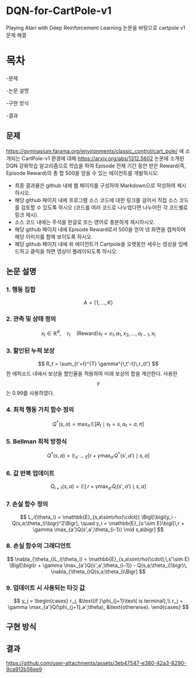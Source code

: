 # DQN-for-CartPole-v1
Playing Atari with Deep Reinforcement Learning 논문을 바탕으로 cartpole v1 문제 해결

# 목차
  -문제
  
  -논문 설명
  
  -구현 방식
  
  -결과

## 문제
https://gymnasium.farama.org/environments/classic_control/cart_pole/ 에 소개되는  CartPole-v1 환경에 대해  https://arxiv.org/abs/1312.5602 논문에 소개된  DQN 강화학습 알고리즘으로 학습을 하여
Episode 전체 기간 동안 받은 Reward(즉, Episode Reward)의 총 합 500을 얻을 수 있는 에이전트를 개발하시오.
- 최종 결과물은 github 내에 웹 페이지를 구성하여 Markdown으로 작성하여 제시하시오.
- 해당 github 페이지 내에 프로그램 소스 코드에 대한 링크를 걸어서 직접 소스 코드를 검토할 수 있도록 하시오 (코드를 여러 코드로 나누었다면 나누어진 각 코드별로 링크 제시).
- 소스 코드 내에는 주석을 한글로 또는 영어로 충분하게 제시하시오.
- 해당 github 페이지 내에 Episode Reward로서 500을 얻어 낸 화면을 캡쳐하여 해당 이미지를 함께 보이도록 하시오.
- 해당 github 페이지 내에 위 에이전트가  Cartpole을 오랫동안 세우는 영상을 임베드하고 클릭을 하면 영상이 플레이되도록 하시오.

## 논문 설명

### 1. 행동 집합
$$
A = \{1, \ldots, K\}
$$

### 2. 관측 및 상태 정의
$$
x_t \in \mathbb{R}^d, \quad r_t \quad\text{(Reward)}
s_t = x_1, a_1, x_2, \ldots, a_{t-1}, x_t
$$

### 3. 할인된 누적 보상
$$
R_t = \sum_{t'=t}^{T} \gamma^{\,t'-t}\,r_{t'}
$$
한 에피소드 내에서 보상을 할인율을 적용하여 미래 보상의 합을 계산한다.
사용한 $$ \gamma $$는 0.99를 사용하였다.

### 4. 최적 행동 가치 함수 정의
$$
Q^*(s,a) = \max_{\pi}\,\mathbb{E}\bigl[R_t \mid s_t = s,\,a_t = a,\,\pi\bigr]
$$

### 5. Bellman 최적 방정식
$$
Q^*(s,a) = \mathbb{E}_{s'\sim E}\bigl[r + \gamma \max_{a'}Q^*(s',a') \mid s,a\bigr]
$$

### 6. 값 반복 업데이트
$$
Q_{i+1}(s,a) = \mathbb{E}\bigl[\,r + \gamma \max_{a'}Q_i(s',a') \mid s,a\bigr]
$$

### 7. 손실 함수 정의
$$
L_i(\theta_i) 
  = \mathbb{E}_{s,a\sim\rho(\cdot)}
    \Bigl[\bigl(y_i - Q(s,a;\theta_i)\bigr)^2\Bigr],
\quad
y_i = \mathbb{E}_{s'\sim E}\bigl[\,r + \gamma \max_{a'}Q(s',a';\theta_{i-1}) \mid s,a\bigr]
$$

### 8. 손실 함수의 그래디언트
$$
\nabla_{\theta_i}L_i(\theta_i)
  = \mathbb{E}_{s,a\sim\rho(\cdot);\,s'\sim E}
    \Bigl[\bigl(r + \gamma \max_{a'}Q(s',a';\theta_{i-1})
                   - Q(s,a;\theta_i)\bigr)\,
          \nabla_{\theta_i}Q(s,a;\theta_i)\Bigr]
$$

### 9. 업데이트 시 사용되는 타깃 값
$$
y_j =
\begin{cases}
  r_j,
  &\text{if }\phi_{j+1}\text{ is terminal},\\
  r_j + \gamma \max_{a'}Q(\phi_{j+1},a';\theta),
  &\text{otherwise}.
\end{cases}
$$

## 구현 방식

## 결과

https://github.com/user-attachments/assets/3eb47547-e380-42a3-8290-9ca912b56ee9

